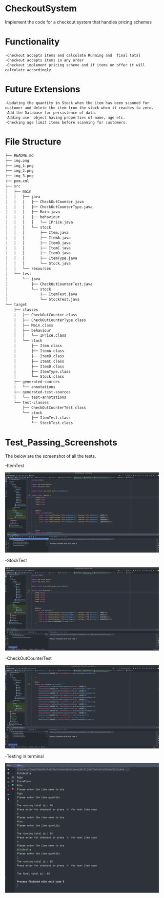 # CheckoutSystem
Implement the code for a checkout system that handles pricing schemes

#  Functionality

    -Checkout accepts items and calculate Running and  final total
    -Checkout accepts items in any order
    -Checkout implement pricing scheme and if items on offer it will calculate accordingly


#  Future Extensions
    -Updating the quantity in Stock when the item has been scanned for customer and delete the item from the stock when it reaches to zero.
    -Add the Database for persistence of data.
    -Adding user object having properties of name, age etc.
    -Checking age limit items before scanning for customers.


#  File Structure

```bash
├── README.md
├── img.png
├── img_1.png
├── img_2.png
├── img_3.png
├── pom.xml
├── src
│   ├── main
│   │   ├── java
│   │   │   ├── CheckOutCounter.java
│   │   │   ├── CheckOutCounterType.java
│   │   │   ├── Main.java
│   │   │   ├── behaviour
│   │   │   │   └── IPrice.java
│   │   │   └── stock
│   │   │       ├── Item.java
│   │   │       ├── ItemA.java
│   │   │       ├── ItemB.java
│   │   │       ├── ItemC.java
│   │   │       ├── ItemD.java
│   │   │       ├── ItemType.java
│   │   │       └── Stock.java
│   │   └── resources
│   └── test
│       └── java
│           ├── CheckOutCounterTest.java
│           └── stock
│               ├── ItemTest.java
│               └── StockTest.java
└── target
    ├── classes
    │   ├── CheckOutCounter.class
    │   ├── CheckOutCounterType.class
    │   ├── Main.class
    │   ├── behaviour
    │   │   └── IPrice.class
    │   └── stock
    │       ├── Item.class
    │       ├── ItemA.class
    │       ├── ItemB.class
    │       ├── ItemC.class
    │       ├── ItemD.class
    │       ├── ItemType.class
    │       └── Stock.class
    ├── generated-sources
    │   └── annotations
    ├── generated-test-sources
    │   └── test-annotations
    └── test-classes
        ├── CheckOutCounterTest.class
        └── stock
            ├── ItemTest.class
            └── StockTest.class
```

#  Test_Passing_Screenshots

The below are the screenshot of all the tests.

-ItemTest

![img.png](img.png)

-StockTest

![img_1.png](img_1.png)

-CheckOutCounterTest

![img_3.png](img_3.png)


-Testing in terminal

![img_4.png](img_4.png)
